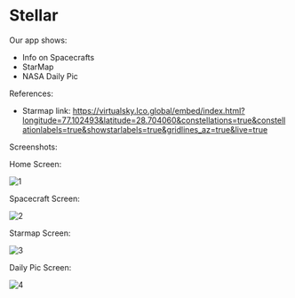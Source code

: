 # Stellar

Our app shows:
  - Info on Spacecrafts
  - StarMap
  - NASA Daily Pic

References:
  - Starmap link: https://virtualsky.lco.global/embed/index.html?longitude=77.102493&latitude=28.704060&constellations=true&constellationlabels=true&showstarlabels=true&gridlines_az=true&live=true

Screenshots:

Home Screen:

![1](https://user-images.githubusercontent.com/17800800/155842990-18edb572-4304-477d-b73c-7bbeb0d3ca44.png)

Spacecraft Screen:

![2](https://user-images.githubusercontent.com/17800800/155842992-041d8e67-6409-4365-8975-eaf8264b37e2.png)

Starmap Screen:

![3](https://user-images.githubusercontent.com/17800800/155842994-2f18a7d0-3602-4824-aa35-3687a55810ac.png)

Daily Pic Screen:

![4](https://user-images.githubusercontent.com/17800800/155842996-7ba884a6-eb22-4397-81da-acca67090ecf.png)
